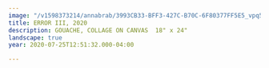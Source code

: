 ```yaml
---
image: "/v1598373214/annabrab/3993CB33-BFF3-427C-B70C-6F80377FF5E5_vpq5rj.jpg"
title: ERROR III, 2020
description: GOUACHE, COLLAGE ON CANVAS  18" x 24"
landscape: true
year: 2020-07-25T12:51:32.000-04:00

---
```


